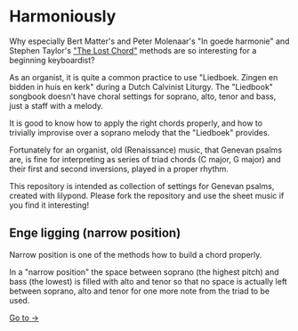 # Harmoniously
Why especially Bert Matter's and Peter Molenaar's "In goede harmonie" and Stephen Taylor's 
["The Lost Chord"](https://www.stephentaylor.nl/) methods are so interesting for a beginning keyboardist?

As an organist, it is quite a common practice to use "Liedboek. Zingen en bidden in huis en kerk" during a Dutch Calvinist Liturgy.
The "Liedbook" songbook doesn't have choral settings for soprano, alto, tenor and bass, just a staff with a melody.

It is good to know how to apply the right chords properly, and how to trivially improvise over a soprano melody that the "Liedboek" provides.

Fortunately for an organist, old (Renaissance) music, that Genevan psalms are,
is fine for interpreting as series of triad chords (C major, G major) and their first and second inversions,
played in a proper rhythm.

This repository is intended as collection of settings for Genevan psalms, created with lilypond.
Please fork the repository and use the sheet music if you find it interesting!

## Enge ligging (narrow position)
Narrow position is one of the methods how to build a chord properly.

In a "narrow position" the space between soprano (the highest pitch) and bass (the lowest) is filled with alto and tenor
so that no space is actually left between soprano, alto and tenor for one more note from the triad to be used.

[Go to ->](./01-enge-ligging/readme.md)


